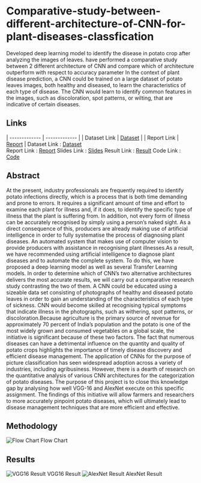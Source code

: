 # Comparative-study-between-different-architecture-of-CNN-for-plant-diseases-classfication
Developed deep learning model to identify the disease in potato crop
after analyzing the images of leaves.
have performed a comparative study between 2 different architecture of CNN and
compare which of architecture outperform with respect to accuracy parameter
In the context of plant disease prediction, a CNN could be trained on a large
dataset of potato leaves images, both healthy and diseased, to learn the
characteristics of each type of disease. The CNN would learn to identify common
features in the images, such as discoloration, spot patterns, or wilting, that are
indicative of certain diseases.
## Links
| ------------- | ------------- |
| Dataset Link  | [Dataset](https://www.kaggle.com/datasets/emmarex/plantdisease)  |
| Report Link  | [Report](https://github.com/vidiptvashist/Comparative-study-between-different-architecture-of-CNN-for-plant-diseases-classfication/blob/main/report/Project%20Report.pdf)  |
Dataset Link : [Dataset](https://www.kaggle.com/datasets/emmarex/plantdisease)  
Report Link : [Report](https://github.com/vidiptvashist/Comparative-study-between-different-architecture-of-CNN-for-plant-diseases-classfication/blob/main/report/Project%20Report.pdf)
Slides Link : [Slides](https://github.com/vidiptvashist/Comparative-study-between-different-architecture-of-CNN-for-plant-diseases-classfication/tree/main/Content%20Weekly)
Result Link : [Result](https://github.com/vidiptvashist/Comparative-study-between-different-architecture-of-CNN-for-plant-diseases-classfication/tree/main/Results)
Code Link : [Code](https://github.com/vidiptvashist/Comparative-study-between-different-architecture-of-CNN-for-plant-diseases-classfication/tree/main/Code)

## Abstract
At the present, industry professionals are frequently required to identify potato infections directly, which is a process that is both time demanding and prone to errors. It requires a significant
amount of time and effort to examine each plant for illness and, if it does, to identify the specific type of illness that the plant is suffering from. In addition, not every form of illness can be
accurately recognised by simply using a person’s naked sight. As a direct consequence of this,
producers are already making use of artificial intelligence in order to fully systematise the process
of diagnosing plant diseases. An automated system that makes use of computer vision to provide
producers with assistance in recognising plant illnesses.As a result, we have recommended using
artificial intelligence to diagnose plant diseases and to automate the complete system. To do this,
we have proposed a deep learning model as well as several Transfer Learning models. In order to
determine which of CNN’s two alternative architectures delivers the most accurate results, we will
carry out a comparative research study contrasting the two of them. A CNN could be educated
using a sizeable data set consisting of photographs of healthy and diseased potato leaves in order
to gain an understanding of the characteristics of each type of sickness. CNN would become skilled
at recognising typical symptoms that indicate illness in the photographs, such as withering, spot
patterns, or discoloration.Because agriculture is the primary source of revenue for approximately
70 percent of India’s population and the potato is one of the most widely grown and consumed
vegetables on a global scale, the initiative is significant because of these two factors. The fact that
numerous diseases can have a detrimental influence on the quantity and quality of potato crops
highlights the importance of timely disease discovery and efficient disease management. The application of CNNs for the purpose of picture classification has seen widespread adoption across a
variety of industries, including agribusiness. However, there is a dearth of research on the quantitative analysis of various CNN architectures for the categorization of potato diseases. The purpose of
this project is to close this knowledge gap by analysing how well VGG-16 and AlexNet execute on
this specific assignment. The findings of this initiative will allow farmers and researchers to more
accurately pinpoint potato diseases, which will ultimately lead to disease management techniques
that are more efficient and effective.

## Methodology
![Flow Chart](https://user-images.githubusercontent.com/86826802/233789865-19389b55-95ae-4bf5-becc-43ced5945eea.png)
Flow Chart
## Results

![VGG16 Result](https://user-images.githubusercontent.com/86826802/233789978-e0a99b6f-0009-47d9-b758-7db80d5eea1c.png)
VGG16 Result
![AlexNet Result](https://user-images.githubusercontent.com/86826802/233789976-de88c806-300c-484d-bb3c-32e1c05dad5f.png)
AlexNet Result

